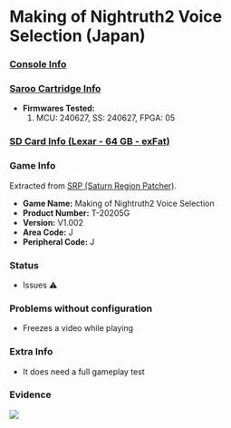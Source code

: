 # Making of Nightruth2 Voice Selection (Japan)

### [Console Info](../../../../Info/Consoles/VA13/README.md)

### [Saroo Cartridge Info](../../../../Info/Cartridges/RetroGameParadiseStore/1.32F/README.md)

- <b>Firmwares Tested:</b>
  1. MCU: 240627, SS: 240627, FPGA: 05

### [SD Card Info (Lexar - 64 GB - exFat)](../../../../Info/SdCards/Lexar/64GB/exfat/README.md)

### Game Info

Extracted from [SRP (Saturn Region Patcher)](https://segaxtreme.net/resources/saturn-region-patcher.81/download).

- <b>Game Name:</b> Making of Nightruth2 Voice Selection
- <b>Product Number:</b> T-20205G
- <b>Version:</b> V1.002
- <b>Area Code:</b> J
- <b>Peripheral Code:</b> J

### Status

- Issues :warning:

### Problems without configuration

- Freezes a video while playing

### Extra Info

- It does need a full gameplay test

### Evidence

[![](https://img.youtube.com/vi/WFXgdvZissg/0.jpg)](https://www.youtube.com/watch?v=WFXgdvZissg)
